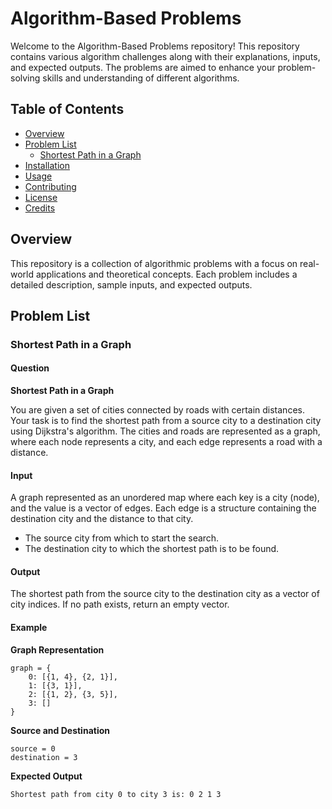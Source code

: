 # Algorithm-Based Problems

Welcome to the Algorithm-Based Problems repository! This repository contains various algorithm challenges along with their explanations, inputs, and expected outputs. The problems are aimed to enhance your problem-solving skills and understanding of different algorithms.

## Table of Contents

- [Overview](#overview)
- [Problem List](#problem-list)
  - [Shortest Path in a Graph](#shortest-path-in-a-graph)
- [Installation](#installation)
- [Usage](#usage)
- [Contributing](#contributing)
- [License](#license)
- [Credits](#credits)

## Overview

This repository is a collection of algorithmic problems with a focus on real-world applications and theoretical concepts. Each problem includes a detailed description, sample inputs, and expected outputs.

## Problem List

### Shortest Path in a Graph

#### Question

**Shortest Path in a Graph**

You are given a set of cities connected by roads with certain distances. Your task is to find the shortest path from a source city to a destination city using Dijkstra's algorithm. The cities and roads are represented as a graph, where each node represents a city, and each edge represents a road with a distance.

#### Input

A graph represented as an unordered map where each key is a city (node), and the value is a vector of edges. Each edge is a structure containing the destination city and the distance to that city.

- The source city from which to start the search.
- The destination city to which the shortest path is to be found.

#### Output

The shortest path from the source city to the destination city as a vector of city indices. If no path exists, return an empty vector.

#### Example

**Graph Representation**

```
graph = {
    0: [{1, 4}, {2, 1}],
    1: [{3, 1}],
    2: [{1, 2}, {3, 5}],
    3: []
}

```

**Source and Destination**
```
source = 0
destination = 3
```

**Expected Output**
```
Shortest path from city 0 to city 3 is: 0 2 1 3
```
